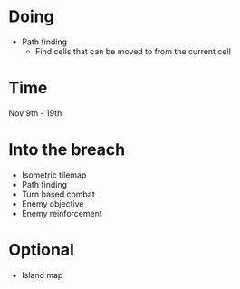 # Doing
* Path finding
    * Find cells that can be moved to from the current cell
# Time
Nov 9th - 19th
# Into the breach
* Isometric tilemap
* Path finding
* Turn based combat
* Enemy objective
* Enemy reinforcement
# Optional
* Island map